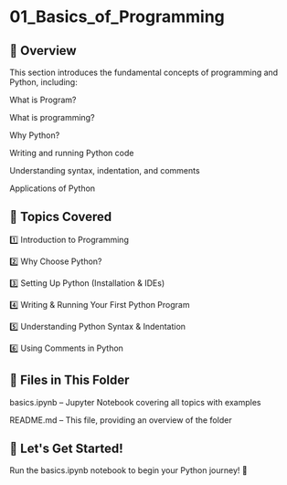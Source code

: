 # 01_Basics_of_Programming

## 📌 Overview
This section introduces the fundamental concepts of programming and Python, including:

What is Program?

What is programming?

Why Python?

Writing and running Python code

Understanding syntax, indentation, and comments

Applications of Python


## 📖 Topics Covered

1️⃣ Introduction to Programming

2️⃣ Why Choose Python?

3️⃣ Setting Up Python (Installation & IDEs)

4️⃣ Writing & Running Your First Python Program

5️⃣ Understanding Python Syntax & Indentation

6️⃣ Using Comments in Python

## 📂 Files in This Folder

basics.ipynb – Jupyter Notebook covering all topics with examples

README.md – This file, providing an overview of the folder

## 🚀 Let's Get Started!
Run the basics.ipynb notebook to begin your Python journey! 🎯

